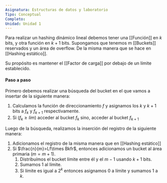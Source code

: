 ```yaml
---
Asignatura: Estructuras de datos y laboratorio
Tipo: Conceptual
Completo: 
Unidad: Unidad 1
---
```

Para realizar un hashing dinámico lineal debemos tener una [[Función]] en $k$ bits, y otra función en $k+1$ bits.
Supongamos que tenemos m [[Buckets]] reservados y un área de overflow. De la misma manera que se hace en [[Hashing estático]].

Su propósito es mantener el [[Factor de carga]] por debajo de un límite establecido. 

#### Paso a paso
Primero debemos realizar una búsqueda del bucket en el que vamos a insertar de la siguiente manera:

1. Calculamos la función de direccionamiento $f$ y asignamos los $k$ y $k+1$ bits a $f_k$ y $f_{k+1}$ respectivamente. 
2. Si $(f_k\geq lim)$ acceder al bucket $f_k$ sino, acceder al bucket $f_{k+1}$ 

Luego de la búsqueda, realizamos la inserción del registro de la siguiente manera:

1. Adicionamos el registro de la misma manera que en [[Hashing estático]]
2. Si $\frac{n}{m}>Lf\times Bkfr$, entonces adicionamos un bucket al área primaria $(m=m+1)$.
	1. Distribuímos el bucket límite entre él y el $m-1$ usando $k+1$ bits.
	2. Sumamos $1$ al límite. 
	3. Si límite es igual a $2^k$ entonces asignamos $0$ a límite y sumamos $1$ a $k$.